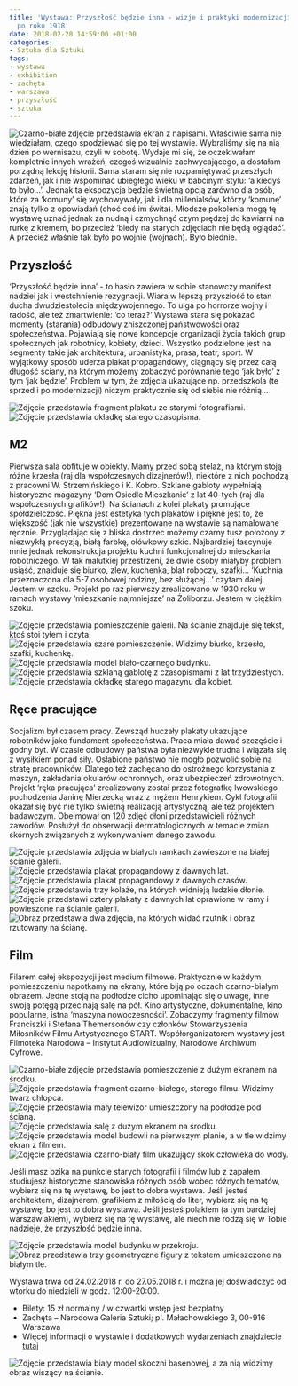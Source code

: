 ```yaml
---
title: 'Wystawa: Przyszłość będzie inna - wizje i praktyki modernizacji społecznych
  po roku 1918'
date: 2018-02-28 14:59:00 +01:00
categories:
- Sztuka dla Sztuki
tags:
- wystawa
- exhibition
- zachęta
- warszawa
- przyszłość
- sztuka
---
```


![Czarno-białe zdjęcie przedstawia ekran z napisami.](https://assets2.ello.co/uploads/asset/attachment/7244948/ello-optimized-b6208cdf.jpg)
<olela-narrative>
Właściwie sama nie wiedziałam, czego spodziewać się po tej wystawie. Wybraliśmy się na nią dzień po wernisażu, czyli w sobotę. Wydaje mi się, że oczekiwałam kompletnie innych wrażeń, czegoś wizualnie zachwycającego, a dostałam porządną lekcję historii. Sama staram się nie rozpamiętywać przeszłych zdarzeń, jak i nie wspominać ubiegłego wieku w babcinym stylu: ‘a kiedyś to było...’. Jednak ta ekspozycja będzie świetną opcją zarówno dla osób, które za ‘komuny’ się wychowywały, jak i dla millenialsów, którzy ‘komunę’ znają tylko z opowiadań (choć coś im świta). Młodsze pokolenia mogą tę wystawę uznać jednak za nudną i czmychnąć czym prędzej do kawiarni na rurkę z kremem, bo przecież ‘biedy na starych zdjęciach nie będą oglądać’. A przecież właśnie tak było po wojnie (wojnach). Było biednie.
</olela-narrative>


## Przyszłość

‘Przyszłość będzie inna’ - to hasło zawiera w sobie stanowczy manifest nadziei jak i westchnienie rezygnacji. Wiara w lepszą przyszłość to stan ducha dwudziestolecia międzywojennego. To ulga po horrorze wojny i radość, ale też zmartwienie: ‘co teraz?’ Wystawa stara się pokazać momenty (starania) odbudowy zniszczonej państwowości oraz społeczeństwa. Pojawiają się nowe koncepcje organizacji życia takich grup społecznych jak robotnicy, kobiety, dzieci. Wszystko podzielone jest na segmenty takie jak architektura, urbanistyka, prasa, teatr, sport. W wyjątkowy sposób uderza plakat propagandowy, ciągnący się przez całą długość ściany, na którym możemy zobaczyć porównanie tego ‘jak było’ z tym ‘jak będzie’. Problem w tym, że zdjęcia ukazujące np. przedszkola (te sprzed i po modernizacji) niczym praktycznie się od siebie nie różnią…

![Zdjęcie przedstawia fragment plakatu ze starymi fotografiami.](https://assets1.ello.co/uploads/asset/attachment/7244906/ello-optimized-9a925292.jpg)
![Zdjęcie przedstawia okładkę starego czasopisma.](https://assets0.ello.co/uploads/asset/attachment/7244918/ello-optimized-25e18827.jpg)

## M2

Pierwsza sala obfituje w obiekty. Mamy przed sobą stelaż, na którym stoją różne krzesła (raj dla współczesnych dizajnerów!), niektóre z nich pochodzą z pracowni W. Strzemińskiego i K. Kobro. Szklane gabloty wypełniają historyczne magazyny ‘Dom Osiedle Mieszkanie’ z lat 40-tych (raj dla współczesnych grafików!). Na ścianach z kolei plakaty promujące spółdzielczość. Piękna jest estetyka tych plakatów i piękne jest to, że większość (jak nie wszystkie) prezentowane na wystawie są namalowane ręcznie. Przyglądając się z bliska dostrzec możemy czarny tusz położony z niezwykłą precyzją, białą farbkę, ołówkowy szkic. Najbardziej fascynuje mnie jednak rekonstrukcja projektu kuchni funkcjonalnej do mieszkania robotniczego. W tak malutkiej przestrzeni, że dwie osoby miałyby problem usiąść, znajduje się biurko, zlew, kuchenka, blat roboczy, szafki… ‘Kuchnia przeznaczona dla 5-7 osobowej rodziny, bez służącej...’ czytam dalej. Jestem w szoku. Projekt po raz pierwszy zrealizowano w 1930 roku w ramach wystawy ‘mieszkanie najmniejsze’ na Żoliborzu. Jestem w ciężkim szoku.

![Zdjęcie przedstawia pomieszczenie galerii. Na ścianie znajduje się tekst, ktoś stoi tyłem i czyta.](https://assets2.ello.co/uploads/asset/attachment/7244922/ello-optimized-3d1707ff.jpg)
![Zdjęcie przedstawia szare pomieszczenie. Widzimy biurko, krzesło, szafki, kuchenkę.](https://assets0.ello.co/uploads/asset/attachment/7244904/ello-optimized-615da7d3.jpg)
![Zdjęcie przedstawia model biało-czarnego budynku.](https://assets1.ello.co/uploads/asset/attachment/7244908/ello-optimized-1b482d76.jpg)
![Zdjęcie przedstawia szklaną gablotę z czasopismami z lat trzydziestych.](https://assets1.ello.co/uploads/asset/attachment/7244924/ello-optimized-47adb487.jpg)
![Zdjęcie przedstawia okładkę starego magazynu dla kobiet.](https://assets1.ello.co/uploads/asset/attachment/7244943/ello-optimized-5b49aaae.jpg)

## Ręce pracujące

Socjalizm był czasem pracy. Zewsząd huczały plakaty ukazujące robotników jako fundament społeczeństwa. Praca miała dawać szczęście i godny byt. W czasie odbudowy państwa była niezwykle trudna i wiązała się z wysiłkiem ponad siły. Osłabione państwo nie mogło pozwolić sobie na stratę pracowników. Dlatego też zachęcano do ostrożnego korzystania z maszyn, zakładania okularów ochronnych, oraz ubezpieczeń zdrowotnych. Projekt ‘ręka pracująca’ zrealizowany został przez fotografkę lwowskiego pochodzenia Janinę Mierzecką wraz z mężem Henrykiem. Cykl fotografii okazał się być nie tylko świetną realizacją artystyczną, ale też projektem badawczym. Obejmował on 120 zdjęć dłoni przedstawicieli różnych zawodów. Posłużył do obserwacji dermatologicznych w temacie zmian skórnych związanych z wykonywaniem danego zawodu.

![Zdjęcie przedstawia zdjęcia w białych ramkach zawieszone na białej ścianie galerii.](https://assets0.ello.co/uploads/asset/attachment/7244934/ello-optimized-6f2ad6ff.jpg)
![Zdjęcie przedstawia plakat propagandowy z dawnych lat.](https://assets1.ello.co/uploads/asset/attachment/7244938/ello-optimized-6a552324.jpg)
![Zdjęcie przedstawia plakat propagandowy z dawnych czasów.](https://assets1.ello.co/uploads/asset/attachment/7244940/ello-optimized-93c5dd9a.jpg)
![Zdjęcie przedstawia trzy kolaże, na których widnieją ludzkie dłonie.](https://assets0.ello.co/uploads/asset/attachment/7244932/ello-optimized-35e2aea1.jpg)
![Zdjęcie przedstawi cztery plakaty z dawnych lat oprawione w ramy i powieszone na ścianie galerii.](https://assets1.ello.co/uploads/asset/attachment/7244942/ello-optimized-043593a1.jpg)
![Obraz przedstawia dwa zdjęcia, na których widać rzutnik i obraz rzutowany na ścianę.](https://assets0.ello.co/uploads/asset/attachment/7244949/ello-optimized-8701bc67.jpg)

## Film

Filarem całej ekspozycji jest medium filmowe. Praktycznie w każdym pomieszczeniu napotkamy na ekrany, które biją po oczach czarno-białym obrazem. Jedne stoją na podłodze cicho upominając się o uwagę, inne swoją potęgą przecinają salę na pół. Kino artystyczne, dokumentalne, kino popularne, istna ‘maszyna nowoczesności’. Zobaczymy fragmenty filmów Franciszki i Stefana Themersonów czy członków Stowarzyszenia Miłośników Filmu Artystycznego START. Współorganizatorem wystawy jest Filmoteka Narodowa – Instytut Audiowizualny, Narodowe Archiwum Cyfrowe.

![Czarno-białe zdjęcie przedstawia pomieszczenie z dużym ekranem na środku.](https://assets2.ello.co/uploads/asset/attachment/7244912/ello-optimized-0fe22aa2.jpg)
![Zdjęcie przedstawia fragment czarno-białego, starego filmu. Widzimy twarz chłopca.](https://assets0.ello.co/uploads/asset/attachment/7244916/ello-optimized-056f8439.jpg)
![Zdjęcie przedstawia mały telewizor umieszczony na podłodze pod ścianą.](https://assets0.ello.co/uploads/asset/attachment/7244917/ello-optimized-dda35c50.jpg)
![Zdjęcie przedstawia salę z dużym ekranem na środku.](https://assets0.ello.co/uploads/asset/attachment/7244936/ello-optimized-d9338982.jpg)
![Zdjęcie przedstawia model budowli na pierwszym planie, a w tle widzimy ekran z filmem.](https://assets0.ello.co/uploads/asset/attachment/7244923/ello-optimized-1e174987.jpg)
![Zdjęcie przedstawia czarno-biały film ukazujący skok człowieka do wody.](https://assets2.ello.co/uploads/asset/attachment/7244929/ello-optimized-bac80f85.gif)

Jeśli masz bzika na punkcie starych fotografii i filmów lub z zapałem studiujesz  historyczne stanowiska różnych osób wobec różnych tematów, wybierz się na tę wystawę, bo jest to dobra wystawa. Jeśli jesteś architektem, dizajnerem, grafikiem z miłością do liter, wybierz się na tę wystawę, bo jest to dobra wystawa. Jeśli jesteś polakiem (a tym bardziej warszawiakiem), wybierz się na tę wystawę, ale niech nie rodzą się w Tobie nadzieje, że przyszłość będzie inna.

![Zdjęcie przedstawia model budynku w przekroju.](https://assets2.ello.co/uploads/asset/attachment/7244945/ello-optimized-704f01d3.jpg)
![Obraz przedstawia trzy geometryczne figury z tekstem umieszczone na białym tle.](https://assets1.ello.co/uploads/asset/attachment/7244933/ello-optimized-565f7db4.jpg)

Wystawa trwa od 24.02.2018 r. do 27.05.2018 r. i można jej doświadczyć od wtorku do niedzieli w godz. 12:00-20:00.
* Bilety: 15 zł normalny / w czwartki wstęp jest bezpłatny
* Zachęta – Narodowa Galeria Sztuki; pl. Małachowskiego 3, 00-916 Warszawa
* Więcej informacji o wystawie i dodatkowych wydarzeniach znajdziecie [tutaj](https://zacheta.art.pl/pl/wystawy/przyszlosc-bedzie-inna?filters=eyJpZCI6WyIzMjI0Il0sIm9yZGVyIjoiRklFTEQgKGlkLDMyMjQpIn0%3D)

![Zdjęcie przedstawia biały model skoczni basenowej, a za nią widzimy obraz wiszący na ścianie.](https://assets1.ello.co/uploads/asset/attachment/7244920/ello-optimized-27380617.jpg)
